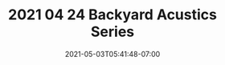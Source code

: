 ---
title: "2021 04 24 Backyard Acustics Series"
date: 2021-05-03T05:41:48-07:00
categories: [""]
tags: ["", ""]
discussionId: "2021-04-24-backyard-acustics-series"
dont_show_comments: true
draft: true
image: ""
---